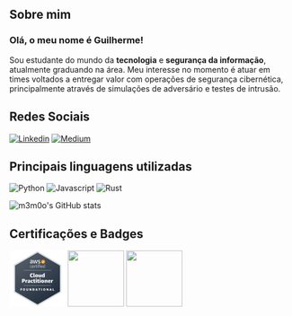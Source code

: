 ## Sobre mim

### Olá, o meu nome é Guilherme!
Sou estudante do mundo da **tecnologia** e **segurança da informação**, atualmente graduando na área. Meu interesse no momento é atuar em times voltados a entregar valor com operações de segurança cibernética, principalmente através de simulações de adversário e testes de intrusão.

## Redes Sociais
[![Linkedin](https://img.shields.io/badge/LinkedIn-0077B5?style=for-the-badge&logo=linkedin&logoColor=white)](https://www.linkedin.com/in/gviolin/)
[![Medium](https://img.shields.io/badge/Medium-12100E?style=for-the-badge&logo=medium&logoColor=white)](https://wrf90s.medium.com)

## Principais linguagens utilizadas
![Python](https://img.shields.io/badge/Python-3776AB?style=for-the-badge&logo=python&logoColor=white)
![Javascript](https://img.shields.io/badge/JavaScript-F7DF1E?style=for-the-badge&logo=javascript&logoColor=black)
![Rust](https://img.shields.io/badge/Rust-000000?style=for-the-badge&logo=rust&logoColor=white)

![m3m0o's GitHub stats](https://github-readme-stats.vercel.app/api?username=m3m0o&count_private=true&show_icons=true&theme=transparent)

## Certificações e Badges
<a href="https://www.credly.com/badges/e8763228-d834-4ea5-a29a-9ecf8b0a5c16/public_url"><img src="https://raw.githubusercontent.com/m3m0o/m3m0o/main/aws-certified-cloud-practitioner.png" width=100px height=100px><a/>
<a href="https://solyd.com.br/ead/pentest/verificar/ch1f2p4S9b/"><img src="https://cdn.ead.guru/74/media/public/website/custom_file_shield-sywp.svg" width=100px height=100px></a>
<a href="https://solyd.com.br/ead/pentest/verificar/irR3l68mBk/"><img src="https://cdn.ead.guru/74/media/public/website/custom_file_shield-sycp.svg" width=100px height=100px></a>
